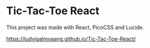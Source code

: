 # Tic-Tac-Toe React

This project was made with React, PicoCSS and Lucide.

https://ludvigalmvaang.github.io/Tic-Tac-Toe-React/
